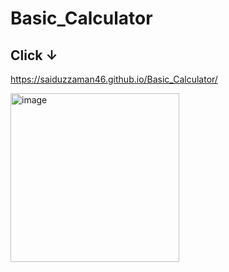# Basic_Calculator

## Click ↓
https://saiduzzaman46.github.io/Basic_Calculator/

<img width="270" alt="image" src="https://github.com/user-attachments/assets/b83a22e6-dfa1-4d29-9e87-b1a7b375d864" />


